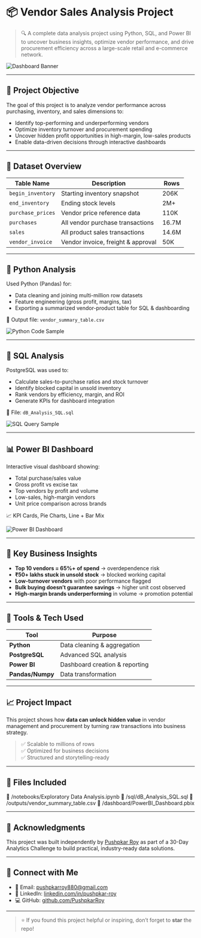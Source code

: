 # 📦 Vendor Sales Analysis Project

> 🔍 A complete data analysis project using Python, SQL, and Power BI to uncover business insights, optimize vendor performance, and drive procurement efficiency across a large-scale retail and e-commerce network.

![Dashboard Banner](https://your-link-to-powerbi-image.png)

---

## 🧠 Project Objective

The goal of this project is to analyze vendor performance across purchasing, inventory, and sales dimensions to:
- Identify top-performing and underperforming vendors
- Optimize inventory turnover and procurement spending
- Uncover hidden profit opportunities in high-margin, low-sales products
- Enable data-driven decisions through interactive dashboards

---

## 📂 Dataset Overview

| Table Name         | Description                          | Rows       |
|--------------------|--------------------------------------|------------|
| `begin_inventory`  | Starting inventory snapshot          | 206K       |
| `end_inventory`    | Ending stock levels                  | 2M+        |
| `purchase_prices`  | Vendor price reference data          | 110K       |
| `purchases`        | All vendor purchase transactions     | 16.7M      |
| `sales`            | All product sales transactions       | 14.6M      |
| `vendor_invoice`   | Vendor invoice, freight & approval   | 50K        |

---

## 🐍 Python Analysis

Used Python (Pandas) for:
- Data cleaning and joining multi-million row datasets
- Feature engineering (gross profit, margins, tax)
- Exporting a summarized vendor-product table for SQL & dashboarding

📄 Output file: `vendor_summary_table.csv`

![Python Code Sample](https://your-link-to-python-code-image.png)

---

## 🧮 SQL Analysis

PostgreSQL was used to:
- Calculate sales-to-purchase ratios and stock turnover
- Identify blocked capital in unsold inventory
- Rank vendors by efficiency, margin, and ROI
- Generate KPIs for dashboard integration

📁 File: `dB_Analysis_SQL.sql`

![SQL Query Sample](https://your-link-to-sql-query-image.png)

---

## 📊 Power BI Dashboard

Interactive visual dashboard showing:
- Total purchase/sales value
- Gross profit vs excise tax
- Top vendors by profit and volume
- Low-sales, high-margin vendors
- Unit price comparison across brands

📈 KPI Cards, Pie Charts, Line + Bar Mix

![Power BI Dashboard](https://your-link-to-dashboard-image.png)

---

## 📌 Key Business Insights

- **Top 10 vendors = 65%+ of spend** → overdependence risk
- **₹50+ lakhs stuck in unsold stock** → blocked working capital
- **Low-turnover vendors** with poor performance flagged
- **Bulk buying doesn’t guarantee savings** → higher unit cost observed
- **High-margin brands underperforming** in volume → promotion potential

---

## 🚀 Tools & Tech Used

| Tool         | Purpose                              |
|--------------|--------------------------------------|
| **Python**   | Data cleaning & aggregation          |
| **PostgreSQL**| Advanced SQL analysis                |
| **Power BI** | Dashboard creation & reporting       |
| **Pandas/Numpy** | Data transformation              |

---

## 📈 Project Impact

This project shows how **data can unlock hidden value** in vendor management and procurement by turning raw transactions into business strategy.

> ✅ Scalable to millions of rows  
> ✅ Optimized for business decisions  
> ✅ Structured and storytelling-ready

---

## 📎 Files Included

📁 /notebooks/Exploratory Data Analysis.ipynb
📁 /sql/dB_Analysis_SQL.sql
📁 /outputs/vendor_summary_table.csv
📁 /dashboard/PowerBI_Dashboard.pbix


---

## 🙌 Acknowledgments

This project was built independently by [Pushpkar Roy](https://github.com/PushpkarRoy) as part of a 30-Day Analytics Challenge to build practical, industry-ready data solutions.

---

## 🔗 Connect with Me

- 📧 Email: pushpkarroy880@gmail.com  
- 💼 LinkedIn: [linkedin.com/in/pushpkar-roy](https://www.linkedin.com/in/pushpkar-roy/)  
- 💻 GitHub: [github.com/PushpkarRoy](https://github.com/PushpkarRoy)

---

> ⭐ If you found this project helpful or inspiring, don’t forget to **star** the repo!

